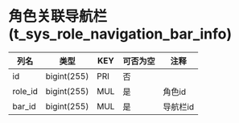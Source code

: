 # 角色关联导航栏(t_sys_role_navigation_bar_info)
| 列名   | 类型   | KEY  | 可否为空 | 注释   |
| ---- | ---- | ---- | ---- | ---- |
|id|bigint(255)|PRI|否||
|role_id|bigint(255)|MUL|是|角色id|
|bar_id|bigint(255)|MUL|是|导航栏id|
